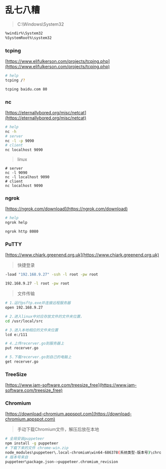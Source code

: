 # 乱七八糟

> C:\Windows\System32

```sh
%windir%\System32
%SystemRoot%\system32
```

### tcping

[https://www.elifulkerson.com/projects/tcping.php](https://www.elifulkerson.com/projects/tcping.php)

```sh
# help
tcping /?

tcping baidu.com 80
```

### nc

[https://eternallybored.org/misc/netcat](https://eternallybored.org/misc/netcat)

```sh
# help
nc -h
# server
nc -l -p 9090
# client
nc localhost 9090
```

> linux

```shell
# server
nc -l 9090
nc -l localhost 9090
# client
nc localhost 9090
```

### ngrok

[https://ngrok.com/download](https://ngrok.com/download)

```sh
# help
ngrok help

ngrok http 8080
```

### PuTTY

[https://www.chiark.greenend.org.uk](https://www.chiark.greenend.org.uk)


> 快捷登录

```sh
-load "192.168.9.27" -ssh -l root -pw root

192.168.9.27 -l root -pw root
```

> 文件传输

```sh
# 1.运行psftp.exe并连接远程服务器
open 192.168.9.27

# 2.进入linux中对应存放文件的文件夹位置，
cd /usr/local/src

# 3.进入本地相应的文件夹位置
lcd e:/111

# 4.上传recerver.go到服务器上
put recerver.go

# 5.下载recerver.go到自己的电脑上
get recerver.go
```

### TreeSize

[https://www.jam-software.com/treesize_free](https://www.jam-software.com/treesize_free)

### Chromium

[https://download-chromium.appspot.com](https://download-chromium.appspot.com)

> 手动下载Chromium文件，解压后放在本地

```sh
# 全局安装puppeteer
npm install -g puppeteer
# 下载下来的文件 chrome-win.zip
node_modules\puppeteer\.local-chromium\win64-686378(系统类型-版本号)\chrome-win(解压出的文件)
# 版本号来自
puppeteer\package.json->puppeteer.chromium_revision
```

